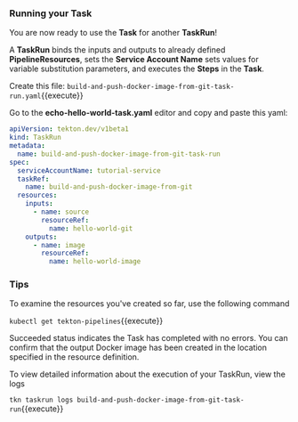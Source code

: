 ### Running your Task

You are now ready to use the **Task** for another **TaskRun**!

A **TaskRun** binds the inputs and outputs to already defined **PipelineResources**, sets the **Service Account Name**
sets values for variable substitution parameters, and executes the **Steps** in the **Task**.

Create this file:
`build-and-push-docker-image-from-git-task-run.yaml`{{execute}}

Go to the **echo-hello-world-task.yaml**  editor and copy and paste this yaml:

```yaml
apiVersion: tekton.dev/v1beta1
kind: TaskRun
metadata:
  name: build-and-push-docker-image-from-git-task-run
spec:
  serviceAccountName: tutorial-service
  taskRef:
    name: build-and-push-docker-image-from-git
  resources:
    inputs:
      - name: source
        resourceRef:
          name: hello-world-git
    outputs:
      - name: image
        resourceRef:
          name: hello-world-image
```

### Tips

To examine the resources you've created so far, use the following command

`kubectl get tekton-pipelines`{{execute}}

Succeeded status indicates the Task has completed with no errors. You
can confirm that the output Docker image has been created in the location specified in the resource definition.

To view detailed information about the execution of your TaskRun, view the logs

`tkn taskrun logs build-and-push-docker-image-from-git-task-run`{{execute}}